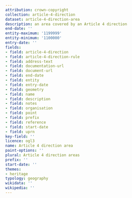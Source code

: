 ```yaml
---
attribution: crown-copyright
collection: article-4-direction
dataset: article-4-direction-area
description: an area covered by an Article 4 direction
end-date: ''
entity-maximum: '1199999'
entity-minimum: '1100000'
entry-date: ''
fields:
- field: article-4-direction
- field: article-4-direction-rule
- field: address-text
- field: documentation-url
- field: document-url
- field: end-date
- field: entity
- field: entry-date
- field: geometry
- field: name
- field: description
- field: notes
- field: organisation
- field: point
- field: prefix
- field: reference
- field: start-date
- field: uprn
key-field: ''
licence: ogl3
name: Article 4 direction area
paint-options: ''
plural: Article 4 direction areas
prefix: ''
start-date: ''
themes:
- heritage
typology: geography
wikidata: ''
wikipedia: ''
---
```

